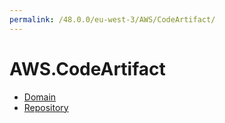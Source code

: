 ```yaml
---
permalink: /48.0.0/eu-west-3/AWS/CodeArtifact/
---
```


# AWS.CodeArtifact



* [Domain](Domain.md)
* [Repository](Repository.md)